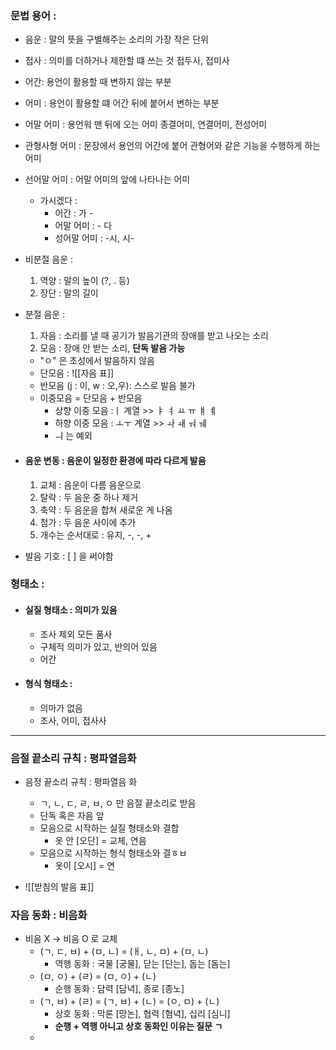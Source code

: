 ### 문법 용어 :
- 음운 : 말의 뜻을 구별해주는 소리의 가장 작은 단위
- 접사 : 의미를 더하거나 제한할 떄 쓰는 것
		접두사, 접미사
- 어간: 용언이 활용할 때 변하지 않는 부분
- 어미 : 용언이 활용할 떄 어간 뒤에 붙어서 변하는 부분
- 어말 어미 : 용언워 맨 뒤에 오는 어미
			종결어미, 연결어미, 전성어미
- 관형사형 어미 : 문장에서 용언의 어간에 붙어
			  관형어와 같은 기능을 수행하게 하는 어미
- 선어말 어미 : 어말 어미의 앞에 나타나는 어미
	- 가시겠다 :
		- 어간 : 가 -
		- 어말 어미 : - 다
		- 성어말 어미 : -시, 시-

- 비분절 음운 :
  1. 역양 : 말의 높이 (?, . 등)
  2. 장단 : 말의 길이

- 분절 음운 : 
  1. 자음 : 소리를 낼 때 공기가 발음기관의 장애를 받고 나오는 소리
  2. 모음 : 장애 안 받는 소리, **단독 발음 가능**
	- "ㅇ" 은 초성에서 발음하지 않음
	- 단모음 : ![[자음 표]]
	- 반모음 (j : 이, w : 오,우): 스스로 발음 불가 
	- 이중모음 = 단모음 + 반모음 
		- 상향 이중 모음 :ㅣ 계열 >> ㅑ ㅕ ㅛ ㅠ  ㅒ ㅖ
		- 하향 이중 모음 : ㅗㅜ 계열 >> ㅘ ㅙ ㅝ ㅞ
		- ㅢ 는 예외

- #### 음운 변동 : 음운이 일정한 환경에 따라 다르게 발음
	1. 교체 : 음운이 다름 음운으로
	2. 탈락 : 두 음운 중 하나 제거
	3. 축약 : 두 음운을 합쳐 새로운 게 나옴
	4. 첨가 : 두 음운 사이에 추가
	5. 개수는 순서대로 : 유지, -, -, +

- 발음 기호 : [ ] 을 써야함


### 형태소 :
- #### 실질 형태소 : 의미가 있음
	- 조사 제외 모든 품사
	- 구체적 의미가 있고, 반의어 있음
	- 어간

- #### 형식 형태소 : 
	- 의마가 없음
	- 조사, 어미, 접사사
---

### 음절 끝소리 규칙 : 평파열음화
- 음정 끝소리 규칙 : 평파열음 화
	- ㄱ, ㄴ, ㄷ, ㄹ, ㅂ, ㅇ 만 음절 끝소리로 받음
	- 단독 혹은 자음 앞
	- 모음으로 시작하는 실질 형태소와 결합
		- 옷 안 [오단] = 교체, 연음
	- 모음으로 시작하는 형식 형태소와 결ㅎㅂ
		- 옷이 [오시] = 연

- ![[받침의 발음 표]]

### 자음 동화 : 비음화
- 비음 X -> 비음 O 로 교체
	- (ㄱ, ㄷ, ㅂ) + (ㅁ, ㄴ) = (ㅐ, ㄴ, ㅁ) + (ㅁ, ㄴ)
		- 역행 동화 : 국물 [궁물], 닫는 [단는], 돕는 [돔는]
	- (ㅁ, ㅇ) + (ㄹ) = (ㅁ, ㅇ) + (ㄴ)
		- 순행 동화 : 담력 [담녁], 종로 [종노]
	- (ㄱ, ㅂ) + (ㄹ) = (ㄱ, ㅂ) + (ㄴ) = (ㅇ, ㅁ) + (ㄴ)
		- 상호 동화 : 막론 [망논], 협력 [혐녁], 십리 [심니]
		- **순행 + 역행 아니고 상호 동화인 이유는 질문 ㄱ**
	- 